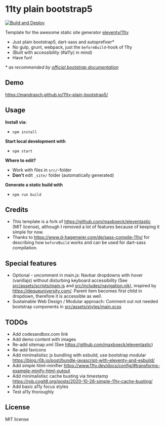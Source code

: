 # 11ty plain bootstrap5

[![Build and Deploy](https://github.com/mandrasch/11ty-plain-bootstrap5/actions/workflows/build-deploy.yaml/badge.svg)](https://github.com/mandrasch/11ty-plain-bootstrap5/actions/workflows/build-deploy.yaml)

Template for the awesome static site generator [eleventy/11ty](https://www.11ty.dev/)

- Just plain bootstrap5, dart-sass and autoprefixer*
- No gulp, grunt, webpack, just the `beforeBuild`-hook of 11ty
- (Built with accessibility (#a11y) in mind)
- Have fun!

*\* as recommended by [official bootstrap documentation](https://getbootstrap.com/docs/5.0/getting-started/download/#source-files)*

## Demo

https://mandrasch.github.io/11ty-plain-bootstrap5/

## Usage

**Install via:**

- `npm install`

**Start local development with**

- `npm start`

**Where to edit?**

- Work with files in `src/`-folder
- **Don't** edit `_site/` folder (automatically generated)

**Generate a static build with**

- `npm run build`

## Credits

- This template is a fork of https://github.com/maxboeck/eleventastic (MIT license), although I removed a lot of features because of keeping it simple for now.
- Thanks to https://www.d-hagemeier.com/de/sass-compile-11ty/ for describing how `beforeBuild` works and can be used for dart-sass compilation.

## Special features

- Optional - uncomment in main.js: Navbar dropdowns with hover (vanillajs) without disturbing keyboard accessibility (See [src/assets/scripts/main.js](https://github.com/mandrasch/11ty-plain-bootstrap5/blob/main/src/assets/scripts/main.js) and [src/includes/navigation.njk](https://github.com/mandrasch/11ty-plain-bootstrap5/blob/main/src/includes/navigation.njk)), inspired by https://dequeuniversity.com/. Parent item becomes first child in dropdown, therefore it is accessible as well.
- Sustainable Web Design / Modular approach: Comment out not needed bootstrap components in [src/assets/styles/main.scss](https://github.com/mandrasch/11ty-plain-bootstrap5/blob/main/src/assets/styles/main.scss)

## TODOs

- Add codesandbox.com link
- Add demo content with images
- Re-add sitemap.xml (See https://github.com/maxboeck/eleventastic)
- Re-add favicons
- Add minimalistisc js bundling with esbuild, use bootstrap modular https://blog.r0b.io/post/bundle-javascript-with-eleventy-and-esbuild/
- Add simple html-minifier https://www.11ty.dev/docs/config/#transforms-example-minify-html-output
- Add minimalistisc cache busting via timestamp https://rob.cogit8.org/posts/2020-10-28-simple-11ty-cache-busting/
- Add basic a11y focus styles
- Test a11y thoroughly


## License

MIT license
